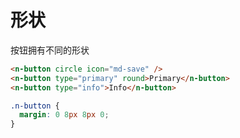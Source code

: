 # 形状
按钮拥有不同的形状
```html
<n-button circle icon="md-save" />
<n-button type="primary" round>Primary</n-button>
<n-button type="info">Info</n-button>
```
```css
.n-button {
  margin: 0 8px 8px 0;
}
```